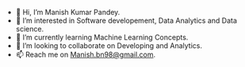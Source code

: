 - 👋 Hi, I’m Manish Kumar Pandey.
- 👀 I’m interested in Software developement, Data Analytics and Data science.
- 🌱 I’m currently learning  Machine Learning Concepts.
- 💞️ I’m looking to collaborate on Developing and Analytics.
- 📫 Reach me  on Manish.bn98@gmail.com.

<!---
Manish-9887/Manish-9887 is a ✨ special ✨ repository because its `README.md` (this file) appears on your GitHub profile.
You can click the Preview link to take a look at your changes.
--->
